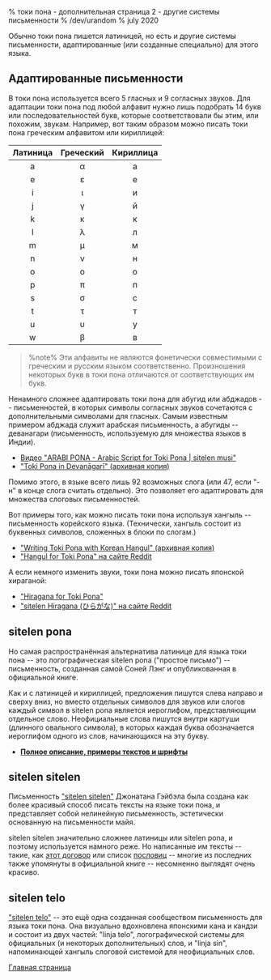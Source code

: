 % токи пона - дополнительная страница 2 - другие системы письменности
% /dev/urandom
% july 2020

Обычно токи пона пишется латиницей, но есть и другие системы письменности,
адаптированные (или созданные специально) для этого языка.

## Адаптированные письменности

В токи пона используется всего 5 гласных и 9 согласных звуков. Для адаптации
токи пона под любой алфавит нужно лишь подобрать 14 букв или последовательностей
букв, которые соответствовали бы этим, или похожим, звукам. Например, вот таким образом можно
писать токи пона греческим алфавитом или кириллицей:

| Латиница | Греческий | Кириллица |
|:-----:|:-----:|:--------:|
| a | α | а |
| e | ε | е |
| i | ι | и |
| j | γ | й |
| k | κ | к |
| l | λ | л |
| m | μ | м |
| n | ν | н |
| o | ο | о |
| p | π | п |
| s | σ | с |
| t | τ | т |
| u | υ | у |
| w | β | в |

> %note%
> Эти алфавиты не являются фонетически совместимыми с греческим и русским языком
> соответственно. Произношения некоторых букв в токи пона отличаются от
> соответствующих им букв.

Ненамного сложнее адаптировать токи пона для абугид или абджадов --
письменностей, в которых символы согласных звуков сочетаются с дополнительными
символами для гласных. Самым известным примером абджада служит арабская
письменность, а абугиды -- деванагари (письменность, используемую для множества
языков в Индии). 

* [Видео "ARABI PONA - Arabic Script for Toki Pona | sitelen musi"][arabic]
* ["Toki Pona in Devanāgarī" (архивная копия)][devanagari]

[arabic]:https://www.youtube.com/watch?v=Mh9Wypm6pXs
[devanagari]:https://web.archive.org/web/20060727115116/http://www.deadlybrain.org/projects/tokipona/deva_guja.php

Помимо этого, в языке всего лишь 92 возможных слога (или 47, если "-н" в конце
слога считать отдельно). Это позволяет его адаптировать для множества слоговых
письменностей.

Вот примеры того, как можно писать токи пона используя хангыль -- письменность
корейского языка. (Технически, хангыль состоит из буквенных символов, сложенных
в блоки по слогам.)

* ["Writing Toki Pona with Korean Hangul" (архивная копия)][hangularch]
* ["Hangul for Toki Pona" на сайте Reddit][hangulred]

[hangularch]:https://web.archive.org/web/20070313181500/http://www.tokipona.bravehost.com/korean.html
[hangulred]:https://www.reddit.com/r/tokipona/comments/8mx951/hangul_for_toki_pona/

А если немного изменить звуки, токи пона можно писать японской хираганой:

* ["Hiragana for Toki Pona"][hiragana1]
* ["sitelen Hiragana (ひらがな)" на сайте Reddit][hiragana_red]

[hiragana1]:https://www.deviantart.com/derroflcopter/journal/Hiragana-for-Toki-Pona-339541633
[hiragana_red]:https://www.reddit.com/r/tokipona/comments/e7g91u/sitelen_hiragana_%E3%81%B2%E3%82%89%E3%81%8C%E3%81%AA/

## sitelen pona

Но самая распространённая альтернатива латинице для языка токи пона -- это
логографическая sitelen pona ("простое письмо") -- письменность, созданная самой
Соней Лэнг и опубликованная в официальной книге.

Как и с латиницей и кириллицей, предложения пишутся слева направо и сверху вниз,
но вместо отдельных символов для звуков или слогов каждый символ в sitelen pona
является иероглифом, представляющим отдельное слово. Неофициальные слова пишутся
внутри картуши (длинного овального символа), в которых каждая буква обозначается
иероглифом одного из слов, начинающихся на эту букву.

* **[Полное описание, примеры текстов и шрифты](ru_sitelen_pona.html)**

## sitelen sitelen

Письменность ["sitelen sitelen"](https://jonathangabel.com/toki-pona/) Джонатана
Гэйбэла была создана как более красивый способ писать тексты на языке токи пона,
и представляет собой нелинейную письменность, эстетически основанную на
письменности майя.

sitelen sitelen значительно сложнее латиницы или sitelen pona, и поэтому
используется намного реже. Но написанные им тексты -- такие, как [этот договор](
https://www.jonathangabel.com/archive/2012/artworks_lipu-lawa-pi-esun-kama.html)
или список [пословиц](https://jonathangabel.com/toki-pona/dictionaries/gallery/)
-- многие из последних также упомянуты в официальной книге -- несомненно
выглядят очень красиво.

## sitelen telo

["sitelen
telo"](https://twitter.com/aarontoponce/status/1316350094598459392?lang=en) --
это ещё одна созданная сообществом письменность для языка токи пона. Она
визуально вдохновлена японскими кана и кандзи и состоит из двух частей: "linja
telo", логографической системы для официальных (и некоторых дополнительных)
слов, и "linja sin", напоминающей хангыль слоговой системой для неофициальных
слов.

[Главная страница](ru_index.html)
